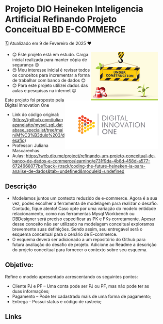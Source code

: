 # Projeto DIO Heineken Inteligencia Artificial Refinando Projeto Conceitual BD E-COMMERCE

:spiral_calendar: Atualizado em 9 de Fevereiro de 2025 :heart:

<img align="right" alt="GIF" height="160px" src="https://github.com/rdeconti/rdeconti-resources/blob/main/under_construction.gif" />

- :blush: Este projeto está em estudo. Carga inicial realizada para manter cópia de segurança :blush:
- :blush: Meu interesse inicial é revisar todos os conceitos para incrementar a forma de trabalhar com banco de dados :blush:
- :blush: Para este projeto utilizei dados das aulas e pesquisas na internet :blush:

<img align="right" alt="GIF" height="160px" src="https://github.com/rdeconti/rdeconti-resources/blob/main/Digital%20Innovation%20One%20-%20Logotipo.png" />

Este projeto foi proposto pela Digital Innovation One
- Link do código original: (https://github.com/julianazanelatto/mysql_sql_database_specialist/tree/main/M%C3%B3dulo%203/desafio)
- Professor: Juliana Mascarenhas
- Aulas: https://web.dio.me/project/refinando-um-projeto-conceitual-de-banco-de-dados-e-commerce/learning/e731f9da-4b6d-458d-a577-6724668077be?back=/track/coding-the-future-heineken-ia-para-analise-de-dados&tab=undefined&moduleId=undefined

## Descrição
- Modelamos juntos um contexto reduzido de e-commerce. Agora é a sua vez, podes escolher a ferramenta de modelagem para realizar o desafio. Contudo, fique atento! Caso opte por uma variação do modelo entidade relacionamento, como nas ferramentas Mysql Workbench ou DBDesigner será preciso especificar as PK e FKs corretamente. Apesar desse conceito não ser utilizado na modelagem conceitual exploramos brevemente suas definições. Sendo assim, seu entregável será o esquema conceitual para o cenário de E-commerce.
- O esquema deverá ser adicionado a um repositório do Github para futura avaliação do desafio de projeto. Adicione ao Readme a descrição do projeto conceitual para fornecer o contexto sobre seu esquema.

## Objetivo:
Refine o modelo apresentado acrescentando os seguintes pontos:
- Cliente PJ e PF – Uma conta pode ser PJ ou PF, mas não pode ter as duas informações;
- Pagamento – Pode ter cadastrado mais de uma forma de pagamento;
- Entrega – Possui status e código de rastreio;

## Links 


